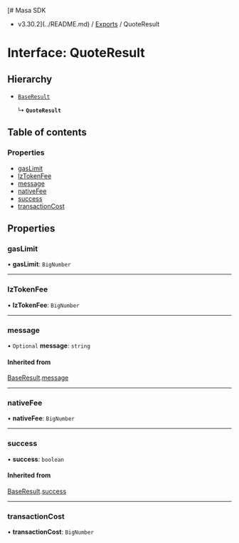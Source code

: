 [# Masa SDK
 - v3.30.2](../README.md) / [Exports](../modules.md) / QuoteResult

# Interface: QuoteResult

## Hierarchy

- [`BaseResult`](BaseResult.md)

  ↳ **`QuoteResult`**

## Table of contents

### Properties

- [gasLimit](QuoteResult.md#gaslimit)
- [lzTokenFee](QuoteResult.md#lztokenfee)
- [message](QuoteResult.md#message)
- [nativeFee](QuoteResult.md#nativefee)
- [success](QuoteResult.md#success)
- [transactionCost](QuoteResult.md#transactioncost)

## Properties

### gasLimit

• **gasLimit**: `BigNumber`

___

### lzTokenFee

• **lzTokenFee**: `BigNumber`

___

### message

• `Optional` **message**: `string`

#### Inherited from

[BaseResult](BaseResult.md).[message](BaseResult.md#message)

___

### nativeFee

• **nativeFee**: `BigNumber`

___

### success

• **success**: `boolean`

#### Inherited from

[BaseResult](BaseResult.md).[success](BaseResult.md#success)

___

### transactionCost

• **transactionCost**: `BigNumber`
